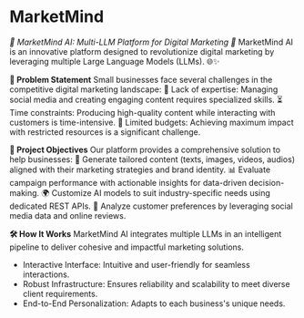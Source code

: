 # MarketMind

_🌟 MarketMind AI: Multi-LLM Platform for Digital Marketing 🚀_
MarketMind AI is an innovative platform designed to revolutionize digital marketing by leveraging multiple Large Language Models (LLMs). 🌐✨

**🧐 Problem Statement**
Small businesses face several challenges in the competitive digital marketing landscape:
🌱 Lack of expertise: Managing social media and creating engaging content requires specialized skills.
⏳ Time constraints: Producing high-quality content while interacting with customers is time-intensive.
💸 Limited budgets: Achieving maximum impact with restricted resources is a significant challenge.

**🎯 Project Objectives**
Our platform provides a comprehensive solution to help businesses:
📄 Generate tailored content (texts, images, videos, audios) aligned with their marketing strategies and brand identity.
📊 Evaluate campaign performance with actionable insights for data-driven decision-making.
🌍 Customize AI models to suit industry-specific needs using dedicated REST APIs.
🤖 Analyze customer preferences by leveraging social media data and online reviews.

**🛠️ How It Works**
MarketMind AI integrates multiple LLMs in an intelligent pipeline to deliver cohesive and impactful marketing solutions.
- Interactive Interface: Intuitive and user-friendly for seamless interactions.
- Robust Infrastructure: Ensures reliability and scalability to meet diverse client requirements.
- End-to-End Personalization: Adapts to each business's unique needs.

